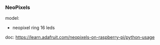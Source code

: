 ### NeoPixels

model:  
- neopixel ring 16 leds
    
doc:
https://learn.adafruit.com/neopixels-on-raspberry-pi/python-usage